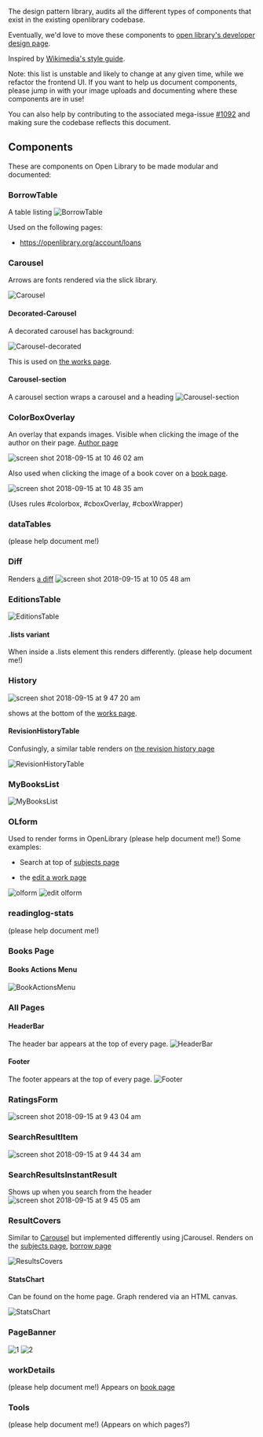 The design pattern library, audits all the different types of components that exist in the existing openlibrary codebase.

Eventually, we'd love to move these components to [open library's developer design page](https://openlibrary.org/developers/design).

Inspired by [Wikimedia's style guide]( https://design.wikimedia.org/style-guide/visual-style.html ).

Note: this list is unstable and likely to change at any given time, while we refactor the frontend UI.
If you want to help us document components, please jump in with your image uploads and documenting where these components are in use!

You can also help by contributing to the associated mega-issue [#1092](https://github.com/internetarchive/openlibrary/issues/1092) and making sure the codebase reflects this document.

## Components

These are components on Open Library to be made modular and documented:
### BorrowTable

A table listing 
![BorrowTable](https://user-images.githubusercontent.com/148752/45578856-d4a40b00-b838-11e8-826f-9e54f2051257.png)

Used on the following pages:
* https://openlibrary.org/account/loans

### Carousel
Arrows are fonts rendered via the slick library.

![Carousel](https://user-images.githubusercontent.com/148752/45588422-678c8600-b8c9-11e8-9aaf-daeb1fa1774a.png)

#### Decorated-Carousel
A decorated carousel has background:

![Carousel-decorated](https://user-images.githubusercontent.com/978325/45579855-f81e8400-b83f-11e8-967c-1dd8c07ef575.png)

This is used on [the works page](https://openlibrary.org/works/OL69395W/Historie_of_the_raigne_of_King_Henry_the_Seventh).


#### Carousel-section
A carousel section wraps a carousel and a heading
![Carousel-section](https://user-images.githubusercontent.com/148752/45588442-9efb3280-b8c9-11e8-8b37-7dacb990cdce.png)

### ColorBoxOverlay
An overlay that expands images. Visible when clicking the image of the author on their page.
[Author page](https://openlibrary.org/authors/OL1194994A/Louise_Fitzhugh)

![screen shot 2018-09-15 at 10 46 02 am](https://user-images.githubusercontent.com/148752/45589089-9ceaa100-b8d4-11e8-82b8-e8a13a4c7e3d.png)

Also used when clicking the image of a book cover on a [book page](https://openlibrary.org/works/OL16028308W/Harriet_the_Spy).

![screen shot 2018-09-15 at 10 48 35 am](https://user-images.githubusercontent.com/148752/45589108-08cd0980-b8d5-11e8-9974-4de64f403c9b.png)

(Uses rules #colorbox, #cboxOverlay, #cboxWrapper)

### dataTables
(please help document me!)

### Diff
Renders [a diff](https://openlibrary.org/books/OL7500626M/The_Time_Machine?b=9&a=1&_compare=Compare&m=diff)
![screen shot 2018-09-15 at 10 05 48 am](https://user-images.githubusercontent.com/148752/45588767-023b9380-b8cf-11e8-99df-2e0142fd1ef7.png)

### EditionsTable
![EditionsTable](https://user-images.githubusercontent.com/148752/45579776-6c0c5c80-b83f-11e8-968e-ab6e9681caec.png)

#### .lists variant
When inside a .lists element this renders differently.
(please help document me!)

### History
![screen shot 2018-09-15 at 9 47 20 am](https://user-images.githubusercontent.com/148752/45588626-732d7c00-b8cc-11e8-911d-358d86ce04f3.png)

shows at the bottom of the [works page](https://openlibrary.org/works/OL69395W/Historie_of_the_raigne_of_King_Henry_the_Seventh).

#### RevisionHistoryTable
Confusingly, a similar table renders on [the revision history page](https://openlibrary.org/books/OL7500626M/The_Time_Machine?m=history)

![RevisionHistoryTable](https://user-images.githubusercontent.com/148752/45588739-82152e00-b8ce-11e8-8509-451692cfd0e9.png)

### MyBooksList
![MyBooksList](https://user-images.githubusercontent.com/148752/45579534-3cf4eb80-b83d-11e8-9891-167aeca012c7.png)

### OLform
Used to render forms in OpenLibrary
(please help document me!)
Some examples:
- Search at top of [subjects page](https://openlibrary.org/subjects/science)

- the [edit a work page](https://openlibrary.org/works/OL69395W/Historie_of_the_raigne_of_King_Henry_the_Seventh/edit)

![olform](https://user-images.githubusercontent.com/148752/45588481-5132fa00-b8ca-11e8-8028-66a61c79c1db.png)
![edit olform](https://user-images.githubusercontent.com/148752/45588637-9ce6a300-b8cc-11e8-88ce-bdf91f288d40.png)


### readinglog-stats
(please help document me!)


### Books Page

#### Books Actions Menu
![BookActionsMenu](https://user-images.githubusercontent.com/978325/45580136-901d6d00-b842-11e8-8233-14ce3da3babd.png)

### All Pages

#### HeaderBar
The header bar appears at the top of every page.
![HeaderBar](https://user-images.githubusercontent.com/148752/45579420-50538700-b83c-11e8-81c8-02fe4f4bbd09.png)

#### Footer
The footer appears at the top of every page.
![Footer](https://user-images.githubusercontent.com/978325/45580060-bc84b980-b841-11e8-98e1-8041c4d5be60.png)

### RatingsForm
![screen shot 2018-09-15 at 9 43 04 am](https://user-images.githubusercontent.com/148752/45588591-e97dae80-b8cb-11e8-9275-bb4d8e1fd44c.png)

### SearchResultItem
![screen shot 2018-09-15 at 9 44 34 am](https://user-images.githubusercontent.com/148752/45588596-fd291500-b8cb-11e8-9d0a-1508380f00b1.png)

### SearchResultsInstantResult
Shows up when you search from the header
![screen shot 2018-09-15 at 9 45 05 am](https://user-images.githubusercontent.com/148752/45588607-25b10f00-b8cc-11e8-9745-4341af79bb94.png)

### ResultCovers
Similar to [Carousel](#Carousel) but implemented differently using jCarousel.
Renders on the [subjects page](https://openlibrary.org/subjects/science), [borrow page](https://openlibrary.org/borrow)

![ResultsCovers](https://user-images.githubusercontent.com/148752/45588558-72e0b100-b8cb-11e8-8a8f-256e5422a38c.png)

#### StatsChart
Can be found on the home page. Graph rendered via an HTML canvas.

![StatsChart](https://user-images.githubusercontent.com/148752/45588471-29439680-b8ca-11e8-83ae-00ea4f9aa360.png)

### PageBanner
![1](https://user-images.githubusercontent.com/148752/45588543-3745e700-b8cb-11e8-8619-6228788dc7a5.png)
![2](https://user-images.githubusercontent.com/148752/45588544-3745e700-b8cb-11e8-8b83-c8e9026f31f9.png)

### workDetails
(please help document me!)
Appears on [book page](https://openlibrary.org/books/OL1447641M/Women_of_words)

### Tools
(please help document me!)
(Appears on which pages?)

